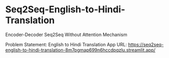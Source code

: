 # Seq2Seq-English-to-Hindi-Translation

Encoder-Decoder Seq2Seq Without Attention Mechanism

Problem Statement: English to Hindi Translation
 App URL: https://seq2seq-english-to-hindi-translation-8m7pgmap699n6hccdpqzlu.streamlit.app/
